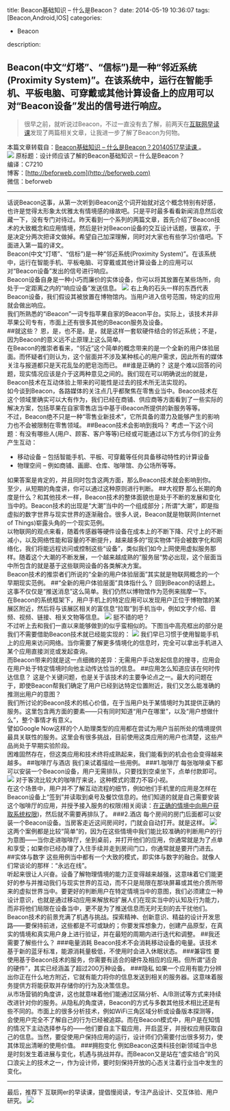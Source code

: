 title: Beacon基础知识 – 什么是Beacon？
date: 2014-05-19 10:36:07
tags: [Beacon,Android,IOS]
categories:
- Beacon

description:

   Beacon(中文“灯塔”、“信标”)是一种“邻近系统(Proximity System)”。在该系统中，运行在智能手机、平板电脑、可穿戴或其他计算设备上的应用可以对“Beacon设备”发出的信号进行响应。
---
> 很早之前，就听说过Beacon，不过一直没有去了解，前两天在[互联网早读课](http://zaodula.com/)发现了两篇相关文章，让我进一步了解了Beacon为何物。

本篇文章转载自：[Beacon基础知识 – 什么是Beacon？20140517早读课
](http://zaodula.com/archives/7299.html)。  
![](http://cdn.zaodula.com/wp-content/uploads/2014/05/Beacon-20140517.jpg)
原标题：设计师应该了解的Beacon基础知识 – 什么是Beacon？  
编译：C7210  
​博客：[http://beforweb.com](http://beforweb.com)  
微信：beforweb  
***
话说Beacon这事，从第一次听到iBeacon这个词开始就对这个概念特别有好感，也许是觉得太形象太优雅太有情境感的缘故吧。只是平时最多看看新闻消息然后收藏一下，没有专门对待过。昨天看到一个系列的两篇文章，首先介绍了Beacon技术的大致概念和应用情境，然后是针对Beacon设备的交互设计话题，很喜欢，于是决定分两次把译文做掉。希望自己加深理解，同时对大家也有些学习价值吧。下面进入第一篇的译文。  
Beacon(中文“灯塔”、“信标”)是一种“邻近系统(Proximity System)”。在该系统中，运行在智能手机、平板电脑、可穿戴或其他计算设备上的应用可以对“Beacon设备”发出的信号进行响应。  
Beacon设备自身是一种小巧而廉价的实体设备，你可以将其放置在某些场所，向处于一定距离之内的“响应设备”发送信息。
![](http://cdn.zaodula.com/qiniu/7299/image/df816f24f85a043764ffc60ff1c9266f.jpg)
右上角的石头一样的东西代表Beacon设备，我们假设其被放置在博物馆内。当用户进入信号范围，特定的应用就会做出响应。  
我们所熟悉的“iBeacon”一词专指苹果自家的Beacon平台。实际上，该技术并非苹果公司专有，市面上还有很多其他的Beacon服务及设备。  
##就这些？
恩，是，也不是。是，就是这样一套软硬件结合的邻近系统；不是，因为Beacon的意义远不止原理上这么简单。  
在Beacon的推崇者看来，“邻近”这个简单的概念带来的是一个全新的用户体验层面。而怀疑者们则认为，这个层面并不涉及某种核心的用户需求，因此所有的媒体关注与报道都只是天花乱坠的肥皂泡而已。
##谁是正确的？
这是个难以回答的问题，现实情况应该是介于这两种意见之间的。我们现在可以明确说出的就是，Beacon技术在互动体验上带来的可能性是过去的技术所无法实现的。  
如今谈到Beacon，各路媒体的关注点几乎都聚焦在零售业当中。Beacon技术在这个领域里确实可以大有作为，我们已经在商铺、供应商等方面看到了一些实际的解决方案，包括苹果在自家零售店当中基于iBeacon所提供的新服务等等。  
不过，Beacon绝不只是一种“零售业新技术”，它所具备的潜力及能够产生的影响力也不会被限制在零售领域。
##Beacon技术会影响到我吗？
考虑一下这个问题：有没有哪些人(用户、顾客、客户等等)已经或可能通过以下方式与你们的业务产生互动：  
* 移动设备 – 包括智能手机、平板、可穿戴等任何具备移动特性的计算设备
* 物理空间 – 例如商铺、画廊、仓库、咖啡馆、办公场所等等。

如果答案是肯定的，并且同时包含这两方面，那么Beacon技术就会影响到你。  
至少，从短期的角度讲，你可以通过这种原则进行判断。
##大视野
那么长期的角度是什么？和其他技术一样，Beacon技术的整体面貌也是处于不断的发展和变化当中的。Beacon技术的出现是“大潮”当中的一个组成部分；所谓“大潮”，即是指虚拟的数字世界与现实世界的逐渐融合。很多人说，Beacon就是物联网(Internet of Things)崭露头角的一个现实范例。  
以物联网的观点来看，随着传感器等硬件设备在成本上的不断下降、尺寸上的不断减小，以及网络性能和容量的不断提升，越来越多的“现实物体”将会被数字化和网络化，我们将能远程访问或控制这些“设备”，类似我们如今上网使用虚拟服务那样。随着这个大潮的不断发展，一个越来越成熟的”服务层“势必出现，这个层面当中所包含的就是基于这些联网设备的各类解决方案。  
Beacon技术的推崇者们所说的“全新的用户体验层面”其实就是物联网概念的一个早期现实范例。
##“全新的用户体验层面”具体指什么？
回到Beacon的话题上。这事不仅仅是“推送消息”这么简单。我们仍然以博物馆作为范例来揣摩一下。  
在Beacon的系统框架下，用户手机上的特定应用可以发现用户正位于博物馆的某展区附近，然后将与该展区相关的富信息“拉取”到手机当中，例如文字介绍、音频、视频、链接、相关文物等信息。
![](http://cdn.zaodula.com/qiniu/7299/image/b5c846eec6337c625f43e3a3c0c6e794.jpg)
挺不错的吧？  
不过听上去和我们一直以来能够做到的似乎蛮相似的。下图当中高亮框出的部分是我们不需要借助Beacon技术就已经能实现的：
![](http://cdn.zaodula.com/qiniu/7299/image/68a57cc8b0f58296ec695d30b040af6c.jpg)
我们早已习惯于使用智能手机上的应用来访问网络。当你需要了解更多情境化的信息时，完全可以拿出手机进入某个应用直接浏览或发起查询。  
而Beacon带来的就是这一点细微的差异：无需用户手动发起信息的搜寻，应用会在用户处于特定情境时向他主动传达恰当的信息。
##应用怎么知道应该在何时传达信息？
这是个关键问题，也是关于该技术的主要争论点之一。最大的问题在于，即使Beacon帮我们确定了用户已经到达特定位置附近，我们又怎么能准确的推测出用户的意图？  
我们所讨论的Beacon技术的核心价值，在于当用户处于某情境时为其提供正确的服务。这里包含两方面的要素——只有同时知道“用户在哪里”，以及“用户想做什么”，整个事情才有意义。  
譬如Google Now这样的个人助理类型的应用都在尝试为用户当前所处的情境提供最具关联性的服务。这里会有很多挑战，目前使用这类应用的用户也清楚，这些产品尚处于早期实验阶段。  
困难固然存在，但这类应用和技术终将成熟起来，我们能看到的机会也会变得越来越多。
##咖啡厅与酒店
我们来试着描绘一些用例。
###1.咖啡厅
每张咖啡桌下都可以安装一个Beacon设备，用户无需排队，只要找到空桌坐下，点单付款即可。
![](http://cdn.zaodula.com/qiniu/7299/image/987e13cc8fa1e0a74fed1e30a474adc0.jpg)
对于客流比较大的咖啡厅来说，这种模式的潜力不容小视。  
在这个场景中，用户并不了解互动流程的细节，例如他们手机里的应用是怎样在Beacon设备上“签到”并读取到桌号及餐饮信息的。他们知道的就是自己需要安装这个咖啡厅的应用，并授予接入服务的权限(相关阅读：[在正确的情境中向用户获取系统权限](http://www.beforweb.com/node/468))，然后就不需要再排队了。
###2.酒店
每个房间的房门后面都可以安装一个Beacon设备。当房客走近这间房间时，门就会自动打开。就是这样。
![](http://cdn.zaodula.com/qiniu/7299/image/826dbdca71a914338cb894ab7da74fbf.jpg)
这两个案例都是比较“简单”的，因为在这些情境中我们能比较准确的判断用户的行为意图——当你走进咖啡厅，坐到桌前，并打开他们的应用，你通常就是为了点单和享受；如果你已经办理了入住手续并走到房间门口，你通常就是要开门进去。
##实体与数字
这些用例当中都有一个大致的模式，即实体与数字的融合。就像人们常谈论的那样：“永远在线”。  
听起来很让人兴奋。设备了解物理情境的能力正变得越来越强，这意味着它们能更好的参与并推动我们与现实世界的互动，而不只是局限在那块屏幕或其他介质所带来的虚拟世界当中。要更好的判断用户在特定情境当中的意图，我们必须建立一种设计意识，也就是通过移动应用来解放和扩展人们在现实当中的认知及行为能力，而非将他们局限在设备当中，更不是为了推送信息而无时无刻的去干扰他们。  
Beacon技术的前景充满了机遇与挑战。探索精神、创新意识、精益的设计开发思路——要保持前进，这些都是不可或缺的；你要发挥想象力，创建产品原型，在真实的情境和真实用户身上进行验证，并在最短的周期内进行迭代和调整。
##我还需要了解些什么？
###电量消耗
Beacon技术不会消耗移动设备的电量。该技术基于新的蓝牙标准，能源消耗量极低，不使用时会进入休眠状态。
###兼容性
要使用基于Beacon技术的服务，你需要有适合的硬件及相应的应用。但所谓“适合的硬件”，其实已经涵盖了超过200万种设备。
###隐私
如果一个应用有能力分辨出你正在什么地方附近，它就有能力将你的信息发送到相关的服务器。这意味着服务提供方将能获取并存储你的行为及决策信息。  
从市场营销的角度讲，这也就意味着他们能通过区隔分析、A/B测试等方式来持续改进针对你的服务。从隐私的角度讲，Beacon的方式与多数其他技术相比还是有些不同的。市面上的很多分析技术，例如WiFi三角区域分析或设备版本探测等，会使用户完全不了解自己的行为已经被追踪。而在Beacon模式中，用户是在知情的情况下主动选择参与的——他们要自主下载应用，开启蓝牙，并授权应用获取自己的信息。当然，要促使用户保持应用的运行，设计师们仍需要付出很多努力，使其体现出清晰的使用价值。
###拥抱变化
例如Beacon这类科技创新领域当中总是时刻发生着进展与变化，机遇与挑战并存。而Beacon又是站在“虚实结合”的风口浪尖上的技术之一，作为设计师，要时刻保持开放的心态关注着行业当中发生的变化。

***
最后，推荐下 互联网er的早读课，提倡慢阅读，专注产品设计、交互体验、用户研究。
![](http://cdn.zaodula.com/qiniu/7299/image/049ed1a39a0f8985bab9931e6a172d38.jpg)